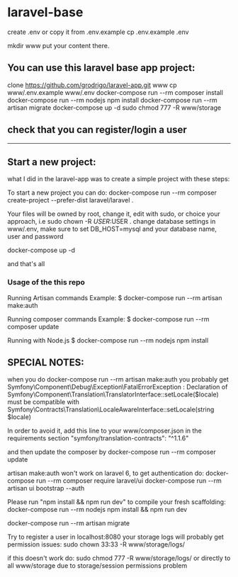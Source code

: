 # laravel-base
create .env or copy it from .env.example
cp .env.example .env

mkdir www
put your content there.

## You can use this laravel base app project:
clone https://github.com/grodrigo/laravel-app.git www
cp www/.env.example www/.env
docker-compose run --rm composer install
docker-compose run --rm nodejs npm install
docker-compose run --rm artisan migrate
docker-compose up -d
sudo chmod 777 -R www/storage

check that you can register/login a user
------------------------------
------------------------------
## Start a new project:
what I did in the laravel-app was to create a simple project with these steps:

To start a new project you can do:
docker-compose run --rm composer create-project --prefer-dist laravel/laravel .

Your files will be owned by root, change it, edit with sudo, or choice your approach, i.e
sudo chown -R $USER:$USER .
change database settings in www/.env, make sure to set DB_HOST=mysql and your database name, user and password

docker-compose up -d

and that's all

### Usage of the this repo
Running Artisan commands
Example:
$ docker-compose run --rm artisan make:auth

Running composer commands
Example:
$ docker-compose run --rm composer update

Running with Node.js
$ docker-compose run --rm nodejs npm install

## SPECIAL NOTES:
when you do
docker-compose run --rm artisan make:auth
you probably get 
 Symfony\Component\Debug\Exception\FatalErrorException  : Declaration of Symfony\Component\Translation\TranslatorInterface::setLocale($locale) must be compatible with Symfony\Contracts\Translation\LocaleAwareInterface::setLocale(string $locale)

In order to avoid it, add this line to your www/composer.json in the requirements section
"symfony/translation-contracts": "^1.1.6"

and then update the composer by
docker-compose run --rm composer update

artisan make:auth won't work on laravel 6, to get authentication do:
docker-compose run --rm composer require laravel/ui
docker-compose run --rm artisan ui bootstrap --auth

Please run "npm install && npm run dev" to compile your fresh scaffolding:
docker-compose run --rm nodejs npm install && npm run dev

docker-compose run --rm artisan migrate

Try to register a user in localhost:8080
your storage logs will probably get permission issues:
sudo chown 33:33 -R www/storage/logs/

if this doesn't work do:
sudo chmod 777 -R www/storage/logs/
or directly to all www/storage due to storage/session permissions problem
